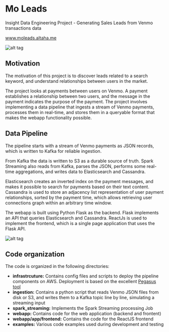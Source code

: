 # Mo Leads
Insight Data Engineering Project - Generating Sales Leads from Venmo transactions data

www.moleads.altaha.me

![alt tag](https://raw.githubusercontent.com/altaha/mo-leads/master/webapp/app/frontend/public/static/images/moleads_screenshot.png)


## Motivation
The motivation of this project is to discover leads related to a search keyword, and understand relationships between users in the market.

The project looks at payments between users on Venmo. A payment establishes a relationship between two users, and the message in the payment indicates the purpose of the payment. The project involves implementing a data pipeline that ingests a stream of Venmo payments, processes them in real-time, and stores them in a queryable format that makes the webapp functionality possible.


## Data Pipeline
The pipeline starts with a stream of Venmo payments as JSON records, which is written to Kafka for reliable ingestion.

From Kafka the data is written to S3 as a durable source of truth. Spark Streaming also reads from Kafka, parses the JSON, performs some real-time aggregations, and writes data to Elasticsearch and Cassandra.

Elasticsearch creates an inverted index on the payment messages, and makes it possible to search for payments based on their text content. Cassandra is used to store an adjacency list representation of user payment relationships, sorted by the payment time, which allows retrieving user connections graph within an arbitrary time window.

The webapp is built using Python Flask as the backend. Flask implements an API that queries Elasticsearch and  Cassandra. ReactJs is used to implement the frontend, which is a single page application that uses the Flask API.

![alt tag](https://raw.githubusercontent.com/altaha/mo-leads/master/webapp/app/frontend/public/static/images/data_pipeline.png)


## Code organization
The code is organized in the following directories:
- **infrastrcuture:** Contains config files and scripts to deploy the pipeline components on AWS. Deployment is based on the excellent [Pegasus tool](https://github.com/InsightDataScience/pegasus)
- **ingestion:** Contains a python script that reads Venmo JSON files from disk or S3, and writes them to a Kafka topic line by line, simulating a streaming input
- **spark_streaming:** Implements the Spark Streaming processing Job
- **webapp:** Contains code for the web application (backend and frontent)
- **webapp/app/frontend:** Contains the code for the ReactJS frontend
- **examples:** Various code examples used during development and testing
